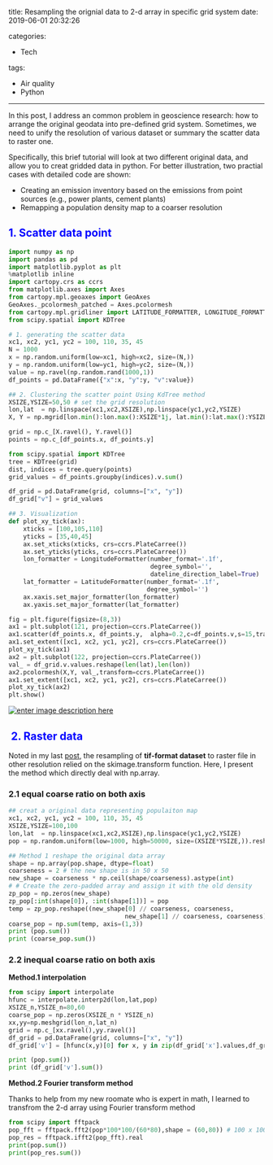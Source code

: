 title: Resampling the orignial data to 2-d array in specific grid system
date: 2019-06-01 20:32:26

categories:

- Tech

tags:

- Air quality
- Python

---

In this post, I address an common problem in geoscience research: how to arrange the original geodata into pre-defined grid system. Sometimes, we need to unify the resolution of various dataset or summary the scatter data to raster one.

Specifically, this brief tutorial will look at two different original data, and allow you to creat gridded data in python. For better illustration, two practial cases with detailed code are shown:

* Creating an emission inventory based on the emissions from point sources (e.g., power plants, cement plants)
* Remapping a population density map to a coarser resolution

<!--more-->

## <font color="blue"> 1. Scatter data point</font>

```python
import numpy as np
import pandas as pd
import matplotlib.pyplot as plt
%matplotlib inline
import cartopy.crs as ccrs
from matplotlib.axes import Axes
from cartopy.mpl.geoaxes import GeoAxes
GeoAxes._pcolormesh_patched = Axes.pcolormesh
from cartopy.mpl.gridliner import LATITUDE_FORMATTER, LONGITUDE_FORMATTER
from scipy.spatial import KDTree

# 1. generating the scatter data
xc1, xc2, yc1, yc2 = 100, 110, 35, 45
N = 1000
x = np.random.uniform(low=xc1, high=xc2, size=(N,))
y = np.random.uniform(low=yc1, high=yc2, size=(N,))
value = np.ravel(np.random.rand(1000,1))
df_points = pd.DataFrame({"x":x, "y":y, "v":value})

## 2. Clustering the scatter point Using KdTree method
XSIZE,YSIZE=50,50 # set the grid resolution
lon,lat  = np.linspace(xc1,xc2,XSIZE),np.linspace(yc1,yc2,YSIZE)
X, Y = np.mgrid[lon.min():lon.max():XSIZE*1j, lat.min():lat.max():YSIZE*1j]

grid = np.c_[X.ravel(), Y.ravel()]
points = np.c_[df_points.x, df_points.y]

from scipy.spatial import KDTree
tree = KDTree(grid)
dist, indices = tree.query(points)
grid_values = df_points.groupby(indices).v.sum()

df_grid = pd.DataFrame(grid, columns=["x", "y"])
df_grid["v"] = grid_values

## 3. Visualization
def plot_xy_tick(ax):
    xticks = [100,105,110]
    yticks = [35,40,45]
    ax.set_xticks(xticks, crs=ccrs.PlateCarree())
    ax.set_yticks(yticks, crs=ccrs.PlateCarree())
    lon_formatter = LongitudeFormatter(number_format='.1f',
                                       degree_symbol='',
                                       dateline_direction_label=True)
    lat_formatter = LatitudeFormatter(number_format='.1f',
                                      degree_symbol='')
    ax.xaxis.set_major_formatter(lon_formatter)
    ax.yaxis.set_major_formatter(lat_formatter)

fig = plt.figure(figsize=(8,3))
ax1 = plt.subplot(121, projection=ccrs.PlateCarree())
ax1.scatter(df_points.x, df_points.y,  alpha=0.2,c=df_points.v,s=15,transform=ccrs.PlateCarree())
ax1.set_extent([xc1, xc2, yc1, yc2], crs=ccrs.PlateCarree())
plot_xy_tick(ax1)
ax2 = plt.subplot(122, projection=ccrs.PlateCarree())
val_ = df_grid.v.values.reshape(len(lat),len(lon))
ax2.pcolormesh(X,Y, val_,transform=ccrs.PlateCarree())
ax1.set_extent([xc1, xc2, yc1, yc2], crs=ccrs.PlateCarree())
plot_xy_tick(ax2)    
plt.show()
```

[![enter image description here][1]][1]


[1]: https://i.stack.imgur.com/6RHnY.png



## <font color="blue"> 2. Raster data</font>

Noted in my last [post](<http://paisheng.me/2019/04/07/Altering-the-resolution-raster-file-using-Pyton/>), the resampling of __tif-format dataset__ to raster file in other resolution relied on the skimage.transform function.  Here, I present the method which directly deal with np.array.

### 2.1 equal coarse ratio on both axis

```python
## creat a original data representing populaiton map
xc1, xc2, yc1, yc2 = 100, 110, 35, 45
XSIZE,YSIZE=100,100
lon,lat  = np.linspace(xc1,xc2,XSIZE),np.linspace(yc1,yc2,YSIZE)
pop = np.random.uniform(low=1000, high=50000, size=(XSIZE*YSIZE,)).reshape(YSIZE,XSIZE)
```

```python
## Method 1 reshape the original data array
shape = np.array(pop.shape, dtype=float)
coarseness = 2 # the new shape is in 50 x 50
new_shape = coarseness * np.ceil(shape/coarseness).astype(int)
# # Create the zero-padded array and assign it with the old density
zp_pop = np.zeros(new_shape)
zp_pop[:int(shape[0]), :int(shape[1])] = pop
temp = zp_pop.reshape((new_shape[0] // coarseness, coarseness,
                                new_shape[1] // coarseness, coarseness))
coarse_pop = np.sum(temp, axis=(1,3))
print (pop.sum())
print (coarse_pop.sum())
```

### 2.2 inequal coarse ratio on both axis

**Method.1 interpolation**

```python
from scipy import interpolate
hfunc = interpolate.interp2d(lon,lat,pop)
XSIZE_n,YSIZE_n=80,60
coarse_pop = np.zeros(XSIZE_n * YSIZE_n)
xx,yy=np.meshgrid(lon_n,lat_n)
grid = np.c_[xx.ravel(),yy.ravel()]
df_grid = pd.DataFrame(grid, columns=["x", "y"])
df_grid['v'] = [hfunc(x,y)[0] for x, y in zip(df_grid['x'].values,df_grid['y'].values)]

print (pop.sum())
print (df_grid['v'].sum())
```

**Method.2 Fourier transform method**

Thanks to help from my new roomate who is expert in math, I learned to transfrom the 2-d array using Fourier transform method

```python
from scipy import fftpack
pop_fft = fftpack.fft2(pop*100*100/(60*80),shape = (60,80)) # 100 x 100 -> 60 x 80
pop_res = fftpack.ifft2(pop_fft).real
print(pop.sum())
print(pop_res.sum())
```
